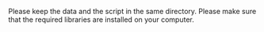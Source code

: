 Please keep the data and the script in the same directory. Please make sure that the required libraries are installed on your computer.
